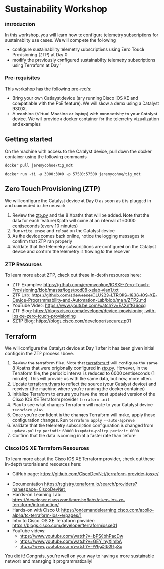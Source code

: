 # Sustainability Workshop

### Introduction
In this workshop, you will learn how to configure telemetry subscriptions for sustainablity use cases. We will complete the following
 * configure sustainability telemetry subscriptions using Zero Touch Provisioning (ZTP) at Day 0 
 * modify the previously configured sustainability telemetry subscriptions using Terraform at Day 1

### Pre-requisites
This workshop has the following pre-req's: 
* Bring your own Catlayst device (any running Cisco IOS XE and compatiable with the PoE feature). We will show a demo using a Catalyst 9300X.
* A machine (Virtual Machine or laptop) with connectivity to your Catalyst device. We will provide a docker container for the telemetry vizualization and examples

## Getting started
On the machine with access to the Catalyst device, pull down the docker container using the following commands
```
docker pull jeremycohoe/tig_mdt

docker run -ti -p 3000:3000 -p 57500:57500 jeremycohoe/tig_mdt

```

## Zero Touch Provisioning (ZTP)
We will configure the Catalyst device at Day 0 as soon as it is plugged in and connected to the network 
1. Review the [ztp.py](cisco-ios-xe-mdt/sustainability/ztp.py) and the 8 Xpaths that will be added. Note that the data for each feature/Xpath will come at an interval of 60000 centiseconds (every 10 minutes)
1. Run `write erase` and `reload` on the Catalyst device
1. As the device comes back online, notice the logging messages to confirm that ZTP ran properly
1. Validate that the telemetry subscriptions are configured on the Catalyst device and confirm the telemetry is flowing to the receiver

### ZTP Resources
To learn more about ZTP, check out these in-depth resources here: 
* ZTP Examples: https://github.com/jeremycohoe/IOSXE-Zero-Touch-Provisioning/blob/master/logs/pod08-xelab-vlan1.txt
* ZTP Lab: https://github.com/sdeweese/CLUS23-LTROPS-1836-IOS-XE-Device-Programmability-and-Automation-Lab/blob/main/ZTP2.md
* YouTube Video: https://www.youtube.com/watch?v=EAXnftG6odg
* ZTP Blog: https://blogs.cisco.com/developer/device-provisioning-with-ios-xe-zero-touch-provisioning
* SZTP Blog: https://blogs.cisco.com/developer/secureztp01


## Terraform 
We will configure the Catalyst device at Day 1 after it has been given initial configs in the ZTP process above. 
1. Review the terraform files. Note that [terraform.tf](cisco-ios-xe-mdt/sustainability/terraform.tf) will configure the same 8 Xpaths that were origionally configured in [ztp.py](cisco-ios-xe-mdt/sustainability/ztp.py). However, in the Terraform file, the periodic interval is reduced to 6000 centiseconds (1 minute). This will provide us with the same data, but now, more often.
1. Update [terraform.tfvars](cisco-ios-xe-mdt/sustainability/terraform.tfvars) to reflect the source (your Catalyst device) and receiver (the machine where you're running the docker container)
1. Initialize Terraform to ensure you have the most updated version of the Cisco IOS XE Terraform provider `terraform init`
1. Plan to see what changes Terraform will make to your Catalyst device `terraform plan`
1. Once you're confident in the changes Terraform will make, apply those configuration changes. Run `terraform apply --auto-approve`
1. Validate that the telemetry subscription configuration is changed from `update-policy periodic 60000` to `update-policy periodic 6000`
1. Confirm that the data is coming in at a faster rate than before

### Cisco IOS XE Terraform Resources
To learn more about the Cisco IOS XE Terraform provider, check out these in-depth tutorials and resources here: 
* GitHub page: https://github.com/CiscoDevNet/terraform-provider-iosxe/   
* Documentation https://registry.terraform.io/search/providers?namespace=CiscoDevNet 
* Hands-on Learning Lab: https://developer.cisco.com/learning/labs/cisco-ios-xe-terraform/introduction/
* Hands-on with Cisco U: https://ondemandelearning.cisco.com/apollo-alpha/tc-terraform-ios-xe/pages/1
* Intro to Cisco IOS XE Terraform provider: https://blogs.cisco.com/developer/terraformiosxe01
* YouTube videos:
    * https://www.youtube.com/watch?v=bPS0bhPacDw
    * https://www.youtube.com/watch?v=GEY_hyXimbA
    * https://www.youtube.com/watch?v=WkgDlE0HpXs


You did it! Congrats, you're well on your way to having a more sustainable network and managing it programmatically!